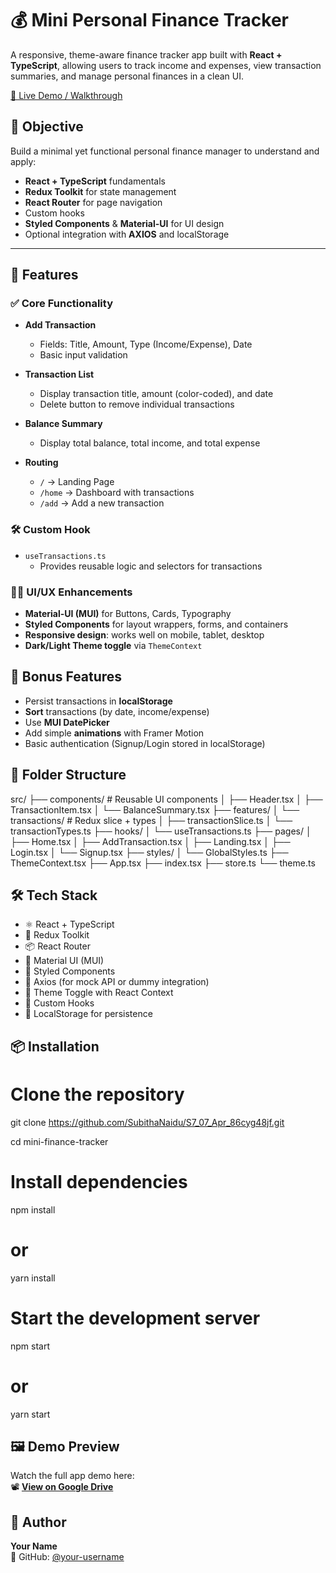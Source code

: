 
# 💰 Mini Personal Finance Tracker

A responsive, theme-aware finance tracker app built with **React + TypeScript**, allowing users to track income and expenses, view transaction summaries, and manage personal finances in a clean UI.

[🎥 Live Demo / Walkthrough](https://drive.google.com/file/d/1rUtQnuKdWHy-BmCXyLXHJIQjw3ixHuI5)


## 🚀 Objective

Build a minimal yet functional personal finance manager to understand and apply:

- **React + TypeScript** fundamentals
- **Redux Toolkit** for state management
- **React Router** for page navigation
- Custom hooks
- **Styled Components** & **Material-UI** for UI design
- Optional integration with **AXIOS** and localStorage

---

## 🧱 Features

### ✅ Core Functionality

- **Add Transaction**
  - Fields: Title, Amount, Type (Income/Expense), Date
  - Basic input validation

- **Transaction List**
  - Display transaction title, amount (color-coded), and date
  - Delete button to remove individual transactions

- **Balance Summary**
  - Display total balance, total income, and total expense

- **Routing**
  - `/` → Landing Page
  - `/home` → Dashboard with transactions
  - `/add` → Add a new transaction

### 🛠 Custom Hook

- `useTransactions.ts`
  - Provides reusable logic and selectors for transactions

### 🧑‍🎨 UI/UX Enhancements

- **Material-UI (MUI)** for Buttons, Cards, Typography
- **Styled Components** for layout wrappers, forms, and containers
- **Responsive design**: works well on mobile, tablet, desktop
- **Dark/Light Theme toggle** via `ThemeContext`


## 🎁 Bonus Features

- Persist transactions in **localStorage**
- **Sort** transactions (by date, income/expense)
- Use **MUI DatePicker**
- Add simple **animations** with Framer Motion
- Basic authentication (Signup/Login stored in localStorage)

## 📂 Folder Structure

src/
├── components/           # Reusable UI components
│   ├── Header.tsx
│   ├── TransactionItem.tsx
│   └── BalanceSummary.tsx
├── features/
│   └── transactions/     # Redux slice + types
│       ├── transactionSlice.ts
│       └── transactionTypes.ts
├── hooks/
│   └── useTransactions.ts
├── pages/
│   ├── Home.tsx
│   ├── AddTransaction.tsx
│   ├── Landing.tsx
│   ├── Login.tsx
│   └── Signup.tsx
├── styles/
│   └── GlobalStyles.ts
├── ThemeContext.tsx
├── App.tsx
├── index.tsx
├── store.ts
└── theme.ts


## 🛠 Tech Stack

- ⚛️ React + TypeScript
- 🧰 Redux Toolkit
- 📦 React Router
- 🎨 Material UI (MUI)
- 💅 Styled Components
- 🔄 Axios (for mock API or dummy integration)
- 🌙 Theme Toggle with React Context
- 🧠 Custom Hooks
- 💾 LocalStorage for persistence


## 📦 Installation

# Clone the repository
git clone https://github.com/SubithaNaidu/S7_07_Apr_86cyg48jf.git

cd mini-finance-tracker

# Install dependencies
npm install
# or
yarn install

# Start the development server
npm start
# or
yarn start

## 🖼 Demo Preview

Watch the full app demo here:  
📽 **[View on Google Drive](https://drive.google.com/file/d/1rUtQnuKdWHy-BmCXyLXHJIQjw3ixHuI5)**

## 🙌 Author

**Your Name**  
🔗 GitHub: [@your-username](https://github.com/SubithaNaidu)
